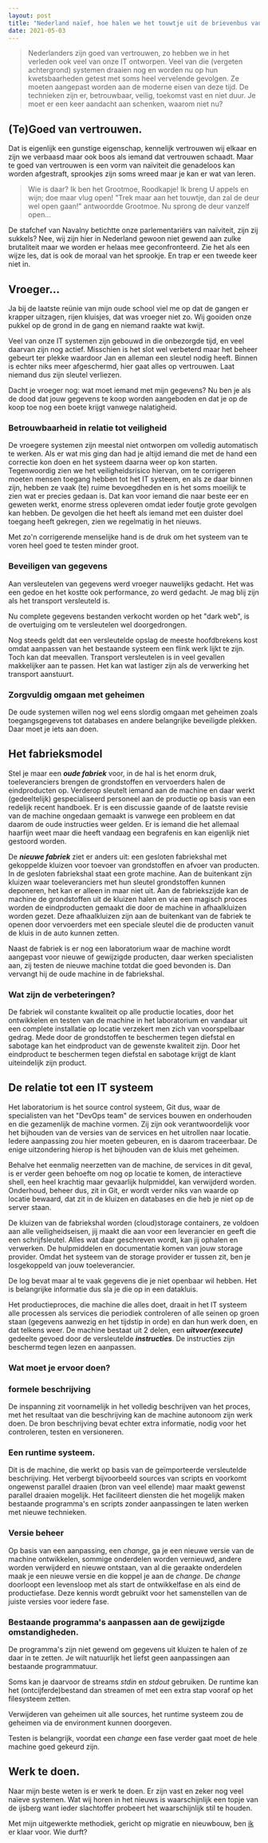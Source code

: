 ```yaml
---
layout: post
title: "Nederland naïef, hoe halen we het touwtje uit de brievenbus van onze IT"
date: 2021-05-03
---
```

> Nederlanders zijn goed van vertrouwen, zo hebben we in het verleden ook veel van onze IT ontworpen. Veel van die (vergeten achtergrond) systemen draaien nog en worden nu op hun kwetsbaarheden getest met soms heel vervelende gevolgen. Ze moeten aangepast worden aan de moderne eisen van deze tijd. De technieken zijn er, betrouwbaar, veilig, toekomst vast en niet duur. Je moet er een keer aandacht aan schenken, waarom niet nu?  
## (Te)Goed van vertrouwen.

Dat is eigenlijk een gunstige eigenschap, kennelijk vertrouwen wij elkaar en zijn we verbaasd maar ook boos als iemand dat vertrouwen schaadt. Maar te goed van vertrouwen is een vorm van naïviteit die genadeloos kan worden afgestraft, sprookjes zijn soms wreed maar je kan er wat van leren.

>Wie is daar? Ik ben het Grootmoe, Roodkapje! Ik breng U appels en wijn; doe maar vlug open!  "Trek maar aan het touwtje, dan zal de deur wel open gaan!" antwoordde Grootmoe. Nu sprong de deur vanzelf open...

De stafchef van Navalny betichtte onze parlementariërs van naïviteit, zijn zij sukkels? Nee, wij zijn hier in Nederland gewoon niet gewend aan zulke brutaliteit maar we worden er helaas mee geconfronteerd. Zie het als een wijze les, dat is ook de moraal van het sprookje. En trap er een tweede keer niet in.

## Vroeger...

  Ja bij de laatste reünie van mijn oude school viel me op dat de gangen er krapper uitzagen, rijen kluisjes, dat was vroeger niet zo. Wij gooiden onze pukkel op de grond in de gang en niemand raakte wat kwijt. 

  Veel van onze IT systemen zijn gebouwd in die onbezorgde tijd, en veel daarvan zijn nog actief. Misschien is het slot wel verbeterd maar het beheer gebeurt ter plekke waardoor Jan en alleman een sleutel nodig heeft. Binnen is echter niks meer afgeschermd, hier gaat alles op vertrouwen. Laat niemand dus zijn sleutel verliezen.
  
  Dacht je vroeger nog: wat moet iemand met mijn gegevens? Nu ben je als de dood dat jouw gegevens te koop worden aangeboden en dat je op de koop toe nog een boete krijgt vanwege nalatigheid.

### Betrouwbaarheid in relatie tot veiligheid
  
  De vroegere systemen zijn meestal niet ontworpen om volledig automatisch te werken. Als er wat mis ging dan had je altijd iemand die met de hand een correctie kon doen en het systeem daarna weer op kon starten.
  Tegenwoordig zien we het veiligheidsrisico hiervan, om te corrigeren moeten mensen toegang hebben tot het IT systeem, en als ze daar binnen zijn, hebben ze vaak (te) ruime bevoegdheden en is het soms moeilijk te zien wat er precies gedaan is. Dat kan voor iemand die naar beste eer en geweten werkt, enorme stress opleveren omdat ieder foutje grote gevolgen kan hebben. De gevolgen die het heeft als iemand met een duister doel toegang heeft gekregen, zien we regelmatig in het nieuws.

  Met zo'n corrigerende menselijke hand is de druk om het systeem van te voren heel goed te testen minder groot. 

### Beveiligen van gegevens

  Aan versleutelen van gegevens werd vroeger nauwelijks gedacht. Het was een gedoe en het kostte ook performance, zo werd gedacht. Je mag blij zijn als het transport versleuteld is.
  
  Nu complete gegevens bestanden verkocht worden op het "dark web", is de overtuiging om te versleutelen wel doorgedrongen. 
  
  Nog steeds geldt dat een versleutelde opslag de meeste hoofdbrekens kost omdat aanpassen van het bestaande systeem een flink werk lijkt te zijn. Toch kan dat meevallen. Transport versleutelen is in veel gevallen makkelijker aan te passen. Het kan wat lastiger zijn als de verwerking het transport aanstuurt.

### Zorgvuldig omgaan met geheimen

  De oude systemen willen nog wel eens slordig omgaan met geheimen zoals toegangsgegevens tot databases en andere belangrijke beveiligde plekken. Daar moet je iets aan doen.


## Het fabrieksmodel
  
  
  Stel je maar een **_oude fabriek_** voor, in de hal is het enorm druk, toeleveranciers brengen de grondstoffen en vervoerders halen de eindproducten op. Verderop sleutelt iemand aan de machine en daar werkt (gedeeltelijk) gespecialiseerd personeel aan de productie op basis van een redelijk recent handboek. Er is een discussie gaande of de laatste revisie van de machine ongedaan gemaakt is vanwege een probleem en dat daarom de oude instructies weer gelden. Er is iemand die het allemaal haarfijn weet maar die heeft vandaag een begrafenis en kan eigenlijk niet gestoord worden. 


  De **_nieuwe fabriek_** ziet er anders uit: een gesloten fabriekshal met gekoppelde kluizen voor toevoer van grondstoffen en afvoer van producten.  
  In de gesloten fabriekshal staat een grote machine. Aan de buitenkant zijn kluizen waar toeleveranciers met hun sleutel grondstoffen kunnen deponeren, het kan er alleen in maar niet uit. Aan de fabriekszijde kan de machine de grondstoffen uit de kluizen halen en via een magisch proces worden de eindproducten gemaakt die door de machine in afhaalkluizen worden gezet. Deze afhaalkluizen zijn aan de buitenkant van de fabriek te openen door vervoerders met een speciale sleutel die de producten vanuit de kluis in de auto kunnen zetten.

  Naast de fabriek is er nog een laboratorium waar de machine wordt aangepast voor nieuwe of gewijzigde producten, daar werken specialisten aan, zij testen de nieuwe machine totdat die goed bevonden is. Dan vervangt hij de oude machine in de fabriekshal. 

### Wat zijn de verbeteringen?

  De fabriek wil constante kwaliteit op alle productie locaties, door het ontwikkelen en testen van de machine in het laboratorium en vandaar uit een complete installatie op locatie verzekert men zich van voorspelbaar gedrag. Mede door de grondstoffen te beschermen tegen diefstal en sabotage kan het eindproduct van de gewenste kwaliteit zijn. Door het eindproduct te beschermen tegen diefstal en sabotage krijgt de klant uiteindelijk zijn product. 
## De relatie tot een IT systeem

  Het laboratorium is het source control systeem, Git dus, waar de specialisten van het "DevOps team" de services bouwen en onderhouden en die gezamenlijk de machine vormen. Zij zijn ook verantwoordelijk voor het bijhouden van de versies van de services en het uitrollen naar locatie. Iedere aanpassing zou hier moeten gebeuren, en is daarom traceerbaar. De enige uitzondering hierop is het bijhouden van de kluis met geheimen.

  Behalve het eenmalig neerzetten van de machine, de services in dit geval, is er verder geen behoefte om nog op locatie te komen, de interactieve shell, een heel krachtig maar gevaarlijk hulpmiddel, kan verwijderd worden. Onderhoud, beheer dus, zit in Git, er wordt verder niks van waarde op locatie bewaard, dat zit in de kluizen en databases en die heb je niet op de server staan. 

  De kluizen van de fabriekshal worden (cloud)storage containers, ze voldoen aan alle veiligheidseisen, jij maakt die aan voor een leverancier en geeft die een schrijfsleutel. Alles wat daar geschreven wordt, kan jij ophalen en verwerken.  De hulpmiddelen en documentatie komen van jouw storage provider. Omdat het systeem van de storage provider er tussen zit, ben je losgekoppeld van jouw toeleverancier.

  De log bevat maar al te vaak gegevens die je niet openbaar wil hebben. Het is belangrijke informatie dus sla je die op in een datakluis. 

  Het productieproces, die machine die alles doet, draait in het IT systeem alle processen als services die periodiek controleren of alle seinen op groen staan (gegevens aanwezig en het tijdstip in orde) en dan hun werk doen, en dat telkens weer. De machine bestaat uit 2 delen, een **_uitvoer(execute)_** gedeelte gevoed door de versleutelde **_instructies_**. De instructies zijn beschermd tegen lezen en aanpassen. 



### Wat moet je ervoor doen?

### formele beschrijving
  De inspanning zit voornamelijk in het volledig beschrijven van het proces, met het resultaat van die beschrijving kan de machine autonoom zijn werk doen. De bron beschrijving bevat echter extra informatie, nodig voor het controleren, testen en versioneren. 

### Een runtime systeem.

  Dit is de machine, die werkt op basis van de geïmporteerde versleutelde beschrijving. Het verbergt bijvoorbeeld sources van scripts en voorkomt ongewenst parallel draaien (bron van veel ellende) maar maakt gewenst parallel draaien mogelijk. Het faciliteert diensten die het mogelijk maken bestaande programma's en scripts zonder aanpassingen te laten werken met nieuwe technieken. 

### Versie beheer

  Op basis van een aanpassing, een _change_, ga je een nieuwe versie van de machine ontwikkelen, sommige onderdelen worden vernieuwd, andere worden verwijderd en nieuwe ontstaan, van al die geraakte onderdelen maak je een nieuwe versie en die koppel je aan de _change_. De _change_ doorloopt een levensloop met als start de ontwikkelfase en als eind de productiefase. Deze kennis wordt gebruikt voor het samenstellen van de juiste versies voor iedere fase. 

### Bestaande programma's aanpassen aan de gewijzigde omstandigheden.

  De programma's zijn niet gewend om gegevens uit kluizen te halen of ze daar in te zetten. Je wilt natuurlijk het liefst geen aanpassingen aan bestaande programmatuur. 

  Soms kan je daarvoor de streams _stdin_ en _stdout_ gebruiken. De runtime kan het (ontcijferde)bestand dan streamen of met een extra stap vooraf op het filesysteem zetten.

  Verwijderen van geheimen uit alle sources, het runtime systeem zou de geheimen via de environment kunnen doorgeven.

  Testen is belangrijk, voordat een _change_ een fase verder gaat moet de hele machine goed gekeurd zijn.

## Werk te doen.

  Naar mijn beste weten is er werk te doen. Er zijn vast en zeker nog veel naïeve systemen. Wat wij horen in het nieuws is waarschijnlijk een topje van de ijsberg want ieder slachtoffer probeert het waarschijnlijk stil te houden.

  Met mijn uitgewerkte methodiek, gericht op migratie en nieuwbouw, ben [ik](https://paedelman.net) er klaar voor. Wie durft?

